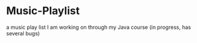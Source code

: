 # Music-Playlist
a music play list I am working on through my Java course (in progress, has several bugs)
